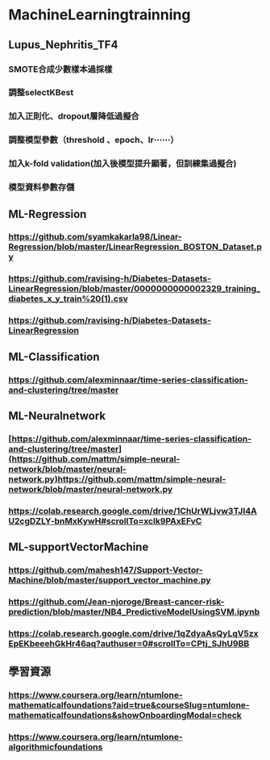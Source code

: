 # MachineLearningtrainning
## Lupus_Nephritis_TF4
### SMOTE合成少數樣本過採樣    
### 調整selectKBest
### 加入正則化、dropout層降低過擬合
### 調整模型參數（threshold 、epoch、lr⋯⋯）
### 加入k-fold validation(加入後模型提升顯著，但訓練集過擬合)
### 模型資料參數存儲
## ML-Regression<br>
### https://github.com/syamkakarla98/Linear-Regression/blob/master/LinearRegression_BOSTON_Dataset.py<br>
### https://github.com/ravising-h/Diabetes-Datasets-LinearRegression/blob/master/0000000000002329_training_diabetes_x_y_train%20(1).csv<br>
### https://github.com/ravising-h/Diabetes-Datasets-LinearRegression<br>
## ML-Classification<br>
### https://github.com/alexminnaar/time-series-classification-and-clustering/tree/master<br>
## ML-Neuralnetwork<br>
### [https://github.com/alexminnaar/time-series-classification-and-clustering/tree/master](https://github.com/mattm/simple-neural-network/blob/master/neural-network.py)https://github.com/mattm/simple-neural-network/blob/master/neural-network.py<br>
### https://colab.research.google.com/drive/1ChUrWLjvw3TJI4AU2cgDZLY-bnMxKywH#scrollTo=xclk9PAxEFvC<br>
## ML-supportVectorMachine<br>
### https://github.com/mahesh147/Support-Vector-Machine/blob/master/support_vector_machine.py<br>
### https://github.com/Jean-njoroge/Breast-cancer-risk-prediction/blob/master/NB4_PredictiveModelUsingSVM.ipynb<br>
### https://colab.research.google.com/drive/1qZdyaAsQyLqV5zxEpEKbeeehGkHr46aq?authuser=0#scrollTo=CPtj_SJhU9BB<br>
## 學習資源
### https://www.coursera.org/learn/ntumlone-mathematicalfoundations?aid=true&courseSlug=ntumlone-mathematicalfoundations&showOnboardingModal=check<br>
### https://www.coursera.org/learn/ntumlone-algorithmicfoundations<br>
